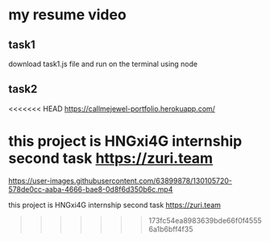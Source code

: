 # my resume video

## task1
download task1.js file and run on the terminal using node

## task2

<<<<<<< HEAD
https://callmejewel-portfolio.herokuapp.com/

this project is HNGxi4G internship second task https://zuri.team
=======
https://user-images.githubusercontent.com/63899878/130105720-578de0cc-aaba-4666-bae8-0d8f6d350b6c.mp4

this project is HNGxi4G internship second task https://zuri.team
>>>>>>> 173fc54ea8983639bde66f0f45556a1b6bff4f35

